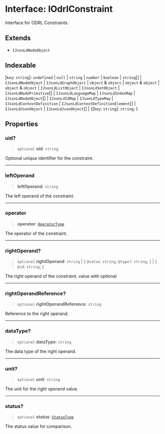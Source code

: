 # Interface: IOdrlConstraint

Interface for ODRL Constraints.

## Extends

- `IJsonLdNodeObject`

## Indexable

\[`key`: `string`\]: `undefined` \| `null` \| `string` \| `number` \| `boolean` \| `string`[] \| `IJsonLdNodeObject` \| `IJsonLdGraphObject` \| `object` & `object` \| `object` & `object` \| `object` & `object` \| `IJsonLdListObject` \| `IJsonLdSetObject` \| `IJsonLdNodePrimitive`[] \| `IJsonLdLanguageMap` \| `IJsonLdIndexMap` \| `IJsonLdNodeObject`[] \| `IJsonLdIdMap` \| `IJsonLdTypeMap` \| `IJsonLdContextDefinition` \| `IJsonLdContextDefinitionElement`[] \| `IJsonLdJsonObject` \| `IJsonLdJsonObject`[] \| \{\[`key`: `string`\]: `string`; \}

## Properties

### uid?

> `optional` **uid**: `string`

Optional unique identifier for the constraint.

***

### leftOperand

> **leftOperand**: `string`

The left operand of the constraint.

***

### operator

> **operator**: [`OperatorType`](../type-aliases/OperatorType.md)

The operator of the constraint.

***

### rightOperand?

> `optional` **rightOperand**: `string` \| \{ `@value`: `string`; `@type?`: `string`; \} \| \{ `@id`: `string`; \}

The right operand of the constraint.
value with optional

***

### rightOperandReference?

> `optional` **rightOperandReference**: `string`

Reference to the right operand.

***

### dataType?

> `optional` **dataType**: `string`

The data type of the right operand.

***

### unit?

> `optional` **unit**: `string`

The unit for the right operand value.

***

### status?

> `optional` **status**: [`StatusType`](../type-aliases/StatusType.md)

The status value for comparison.
